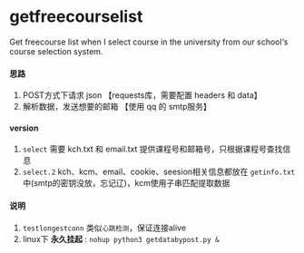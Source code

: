 # getfreecourselist
Get freecourse list when I select course in the university from our school‘s course selection system.

#### 思路
1. POST方式下请求 json 【requests库，需要配置 headers 和 data】
2. 解析数据，发送想要的邮箱 【使用 qq 的 smtp服务】

#### version
1. `select` 需要 kch.txt 和 email.txt 提供课程号和邮箱号，只根据课程号查找信息
2. `select.2` kch、kcm、email、cookie、seesion相关信息都放在 `getinfo.txt`中(smtp的密钥没放，忘记辽)，kcm使用子串匹配提取数据

#### 说明
1. `testlongestconn` 类似`心跳检测`，保证连接alive
2. linux下 **永久挂起** : `nohup python3 getdatabypost.py &`
